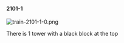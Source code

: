 #### 2101-1
![train-2101-1-0.png](https://github.com/lil-lab/nlvr/raw/master/nlvr/train/images/40/train-2101-1-0.png "train-2101-1-0.png")

There is 1 tower with a black block at the top